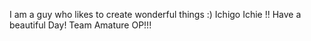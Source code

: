 I am a guy who likes to create wonderful things :)
Ichigo Ichie !!
Have a beautiful Day!
Team Amature OP!!!
  

<!---
dhirajbodade/dhirajbodade is a ✨ special ✨ repository because its `README.md` (this file) appears on your GitHub profile.
You can click the Preview link to take a look at your changes.
--->

